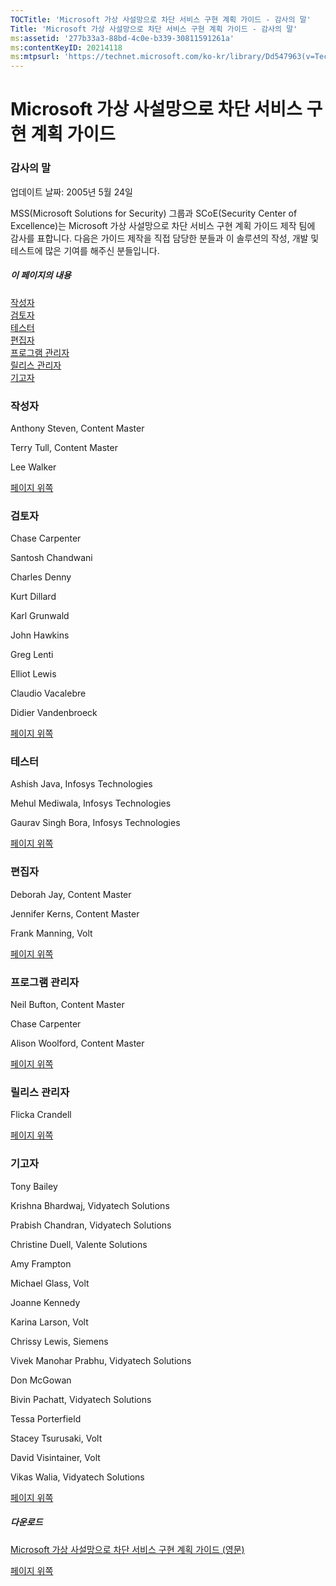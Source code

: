 ```yaml
---
TOCTitle: 'Microsoft 가상 사설망으로 차단 서비스 구현 계획 가이드 - 감사의 말'
Title: 'Microsoft 가상 사설망으로 차단 서비스 구현 계획 가이드 - 감사의 말'
ms:assetid: '277b33a3-88bd-4c0e-b339-30811591261a'
ms:contentKeyID: 20214118
ms:mtpsurl: 'https://technet.microsoft.com/ko-kr/library/Dd547963(v=TechNet.10)'
---
```


Microsoft 가상 사설망으로 차단 서비스 구현 계획 가이드
======================================================

### 감사의 말

업데이트 날짜: 2005년 5월 24일

MSS(Microsoft Solutions for Security) 그룹과 SCoE(Security Center of Excellence)는 Microsoft 가상 사설망으로 차단 서비스 구현 계획 가이드 제작 팀에 감사를 표합니다. 다음은 가이드 제작을 직접 담당한 분들과 이 솔루션의 작성, 개발 및 테스트에 많은 기여를 해주신 분들입니다.

##### 이 페이지의 내용

[](#egaa)[작성자](#egaa)  
[](#efaa)[검토자](#efaa)  
[](#eeaa)[테스터](#eeaa)  
[](#edaa)[편집자](#edaa)  
[](#ecaa)[프로그램 관리자](#ecaa)  
[](#ebaa)[릴리스 관리자](#ebaa)  
[](#eaaa)[기고자](#eaaa)  

### 작성자

Anthony Steven, Content Master

Terry Tull, Content Master

Lee Walker

[](#mainsection)[페이지 위쪽](#mainsection)

### 검토자

Chase Carpenter

Santosh Chandwani

Charles Denny

Kurt Dillard

Karl Grunwald

John Hawkins

Greg Lenti

Elliot Lewis

Claudio Vacalebre

Didier Vandenbroeck

[](#mainsection)[페이지 위쪽](#mainsection)

### 테스터

Ashish Java, Infosys Technologies

Mehul Mediwala, Infosys Technologies

Gaurav Singh Bora, Infosys Technologies

[](#mainsection)[페이지 위쪽](#mainsection)

### 편집자

Deborah Jay, Content Master

Jennifer Kerns, Content Master

Frank Manning, Volt

[](#mainsection)[페이지 위쪽](#mainsection)

### 프로그램 관리자

Neil Bufton, Content Master

Chase Carpenter

Alison Woolford, Content Master

[](#mainsection)[페이지 위쪽](#mainsection)

### 릴리스 관리자

Flicka Crandell

[](#mainsection)[페이지 위쪽](#mainsection)

### 기고자

Tony Bailey

Krishna Bhardwaj, Vidyatech Solutions

Prabish Chandran, Vidyatech Solutions

Christine Duell, Valente Solutions

Amy Frampton

Michael Glass, Volt

Joanne Kennedy

Karina Larson, Volt

Chrissy Lewis, Siemens

Vivek Manohar Prabhu, Vidyatech Solutions

Don McGowan

Bivin Pachatt, Vidyatech Solutions

Tessa Porterfield

Stacey Tsurusaki, Volt

David Visintainer, Volt

Vikas Walia, Vidyatech Solutions

[](#mainsection)[페이지 위쪽](#mainsection)

##### 다운로드

[Microsoft 가상 사설망으로 차단 서비스 구현 계획 가이드 (영문)](https://go.microsoft.com/fwlink/?linkid=41308)

[](#mainsection)[페이지 위쪽](#mainsection)
